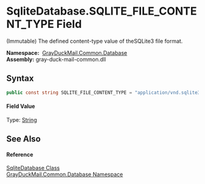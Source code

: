 SqliteDatabase.SQLITE_FILE_CONTENT_TYPE Field
=============================================
(Immutable) The defined content-type value of theSQLite3 file format.

  **Namespace:**  [GrayDuckMail.Common.Database][1]  
  **Assembly:** gray-duck-mail-common.dll

Syntax
------

```csharp
public const string SQLITE_FILE_CONTENT_TYPE = "application/vnd.sqlite3"
```

#### Field Value
Type: [String][2]

See Also
--------

#### Reference
[SqliteDatabase Class][3]  
[GrayDuckMail.Common.Database Namespace][1]  

[1]: ../README.md
[2]: https://docs.microsoft.com/dotnet/api/system.string
[3]: README.md
